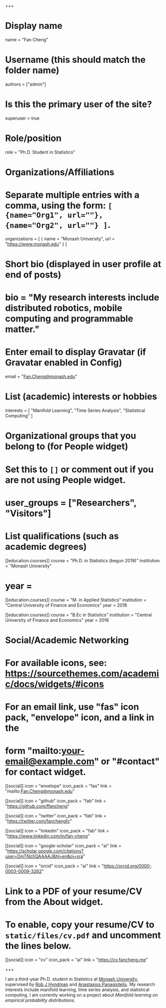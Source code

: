 +++
# Display name
name = "Fan Cheng"

# Username (this should match the folder name)
authors = ["admin"]

# Is this the primary user of the site?
superuser = true

# Role/position
role = "Ph.D. Student in Statistics"

# Organizations/Affiliations
#   Separate multiple entries with a comma, using the form: `[ {name="Org1", url=""}, {name="Org2", url=""} ]`.
organizations = [ { name = "Monash University", url = "https://www.monash.edu" } ]

# Short bio (displayed in user profile at end of posts)
# bio = "My research interests include distributed robotics, mobile computing and programmable matter."

# Enter email to display Gravatar (if Gravatar enabled in Config)
email = "Fan.Cheng@monash.edu"

# List (academic) interests or hobbies
interests = [
  "Manifold Learning",
  "Time Series Analysis",
  "Statistical Computing"
]

# Organizational groups that you belong to (for People widget)
#   Set this to `[]` or comment out if you are not using People widget.
# user_groups = ["Researchers", "Visitors"]

# List qualifications (such as academic degrees)

[[education.courses]]
  course = "Ph.D. in Statistics (begun 2019)"
  institution = "Monash University"
#  year = 

[[education.courses]]
  course = "M. in Applied Statistics"
  institution = "Central University of Finance and Economics"
  year = 2018

[[education.courses]]
  course = "B.Ec in Statistics" 
  institution = "Central University of Finance and Economics"
  year = 2016

# Social/Academic Networking
# For available icons, see: https://sourcethemes.com/academic/docs/widgets/#icons
#   For an email link, use "fas" icon pack, "envelope" icon, and a link in the
#   form "mailto:your-email@example.com" or "#contact" for contact widget.

[[social]]
  icon = "envelope"
  icon_pack = "fas"
  link = "mailto:Fan.Cheng@monash.edu"
  
[[social]]
  icon = "github"
  icon_pack = "fab"
  link = "https://github.com/ffancheng"

[[social]]
  icon = "twitter"
  icon_pack = "fab"
  link = "https://twitter.com/fanchengfc"
  
[[social]]
  icon = "linkedin"
  icon_pack = "fab"
  link = "https://www.linkedin.com/in/fan-cheng"

[[social]]
  icon = "google-scholar"
  icon_pack = "ai"
  link = "https://scholar.google.com/citations?user=DmTNz0QAAAAJ&hl=en&oi=sra"

[[social]]
  icon = "orcid"
  icon_pack = "ai"
  link = "https://orcid.org/0000-0003-0009-3262" 

  
# Link to a PDF of your resume/CV from the About widget.
# To enable, copy your resume/CV to `static/files/cv.pdf` and uncomment the lines below.
[[social]]
  icon = "cv"
  icon_pack = "ai"
  link = "https://cv.fancheng.me"

+++
  
I am a third-year Ph.D. student in Statistics at [Monash University](https://monash.edu), supervised by
[Rob J Hyndman](https://robjhyndman.com) and [Anastasios Panagiotelis](https://research.monash.edu/en/persons/anastasios-panagiotelis). My research interests include manifold learning, time series analysis, and statistical computing. I am currently working on a project about *Manifold learning on empirical probability distributions*. 
